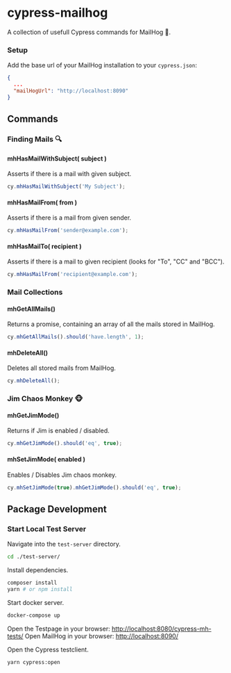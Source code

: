 # cypress-mailhog

A collection of usefull Cypress commands for MailHog 🐗.

### Setup
Add the base url of your MailHog installation to your `cypress.json`:
```json
{
  ...
  "mailHogUrl": "http://localhost:8090"
}
```


## Commands
### Finding Mails 🔍
#### mhHasMailWithSubject( subject )
Asserts if there is a mail with given subject.
```JavaScript
cy.mhHasMailWithSubject('My Subject');
``` 
#### mhHasMailFrom( from )
Asserts if there is a mail from given sender.
```JavaScript
cy.mhHasMailFrom('sender@example.com');
``` 
#### mhHasMailTo( recipient )
Asserts if there is a mail to given recipient (looks for "To", "CC" and "BCC").
```JavaScript
cy.mhHasMailFrom('recipient@example.com');
``` 


### Mail Collections 
#### mhGetAllMails() 
Returns a promise, containing an array of all the mails stored in MailHog.
```JavaScript
cy.mhGetAllMails().should('have.length', 1);
```
#### mhDeleteAll()
Deletes all stored mails from MailHog.
```JavaScript
cy.mhDeleteAll();
``` 


### Jim Chaos Monkey 🐵
#### mhGetJimMode()
Returns if Jim is enabled / disabled.
```JavaScript
cy.mhGetJimMode().should('eq', true);
```
#### mhSetJimMode( enabled )
Enables / Disables Jim chaos monkey.
```JavaScript
cy.mhSetJimMode(true).mhGetJimMode().should('eq', true);
```


## Package Development
### Start Local Test Server

Navigate into the `test-server` directory.
```bash
cd ./test-server/
```

Install dependencies.
```bash
composer install
yarn # or npm install
```

Start docker server.
```bash
docker-compose up
```
Open the Testpage in your browser: [http://localhost:8080/cypress-mh-tests/](http://localhost:8080/cypress-mc-tests/)
Open MailHog in your browser: [http://localhost:8090/](http://localhost:8090/)

Open the Cypress testclient.
```bash
yarn cypress:open
```
